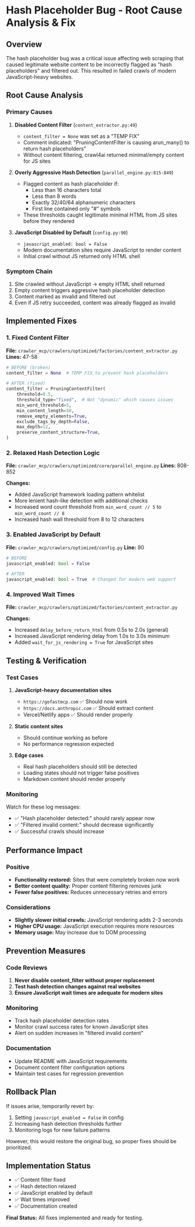 # Hash Placeholder Bug - Root Cause Analysis & Fix

## Overview
The hash placeholder bug was a critical issue affecting web scraping that caused legitimate website content to be incorrectly flagged as "hash placeholders" and filtered out. This resulted in failed crawls of modern JavaScript-heavy websites.

## Root Cause Analysis

### Primary Causes
1. **Disabled Content Filter** (`content_extractor.py:49`)
   - `content_filter = None` was set as a "TEMP FIX"
   - Comment indicated: "PruningContentFilter is causing arun_many() to return hash placeholders"
   - Without content filtering, crawl4ai returned minimal/empty content for JS sites

2. **Overly Aggressive Hash Detection** (`parallel_engine.py:815-849`)
   - Flagged content as hash placeholder if:
     - Less than 16 characters total
     - Less than 8 words
     - Exactly 32/40/64 alphanumeric characters
     - First line contained only "#" symbols
   - These thresholds caught legitimate minimal HTML from JS sites before they rendered

3. **JavaScript Disabled by Default** (`config.py:90`)
   - `javascript_enabled: bool = False`
   - Modern documentation sites require JavaScript to render content
   - Initial crawl without JS returned only HTML shell

### Symptom Chain
1. Site crawled without JavaScript → empty HTML shell returned
2. Empty content triggers aggressive hash placeholder detection
3. Content marked as invalid and filtered out
4. Even if JS retry succeeded, content was already flagged as invalid

## Implemented Fixes

### 1. Fixed Content Filter
**File:** `crawler_mcp/crawlers/optimized/factories/content_extractor.py`
**Lines:** 47-58

```python
# BEFORE (broken)
content_filter = None  # TEMP FIX to prevent hash placeholders

# AFTER (fixed)
content_filter = PruningContentFilter(
    threshold=0.5,
    threshold_type="fixed",  # Not "dynamic" which causes issues
    min_word_threshold=5,
    min_content_length=50,
    remove_empty_elements=True,
    exclude_tags_by_depth=False,
    max_depth=12,
    preserve_content_structure=True,
)
```

### 2. Relaxed Hash Detection Logic
**File:** `crawler_mcp/crawlers/optimized/core/parallel_engine.py`
**Lines:** 808-852

**Changes:**
- Added JavaScript framework loading pattern whitelist
- More lenient hash-like detection with additional checks
- Increased word count threshold from `min_word_count // 5` to `min_word_count // 8`
- Increased hash wall threshold from 8 to 12 characters

### 3. Enabled JavaScript by Default
**File:** `crawler_mcp/crawlers/optimized/config.py`
**Line:** 90

```python
# BEFORE
javascript_enabled: bool = False

# AFTER
javascript_enabled: bool = True  # Changed for modern web support
```

### 4. Improved Wait Times
**File:** `crawler_mcp/crawlers/optimized/factories/content_extractor.py`

**Changes:**
- Increased `delay_before_return_html` from 0.5s to 2.0s (general)
- Increased JavaScript rendering delay from 1.0s to 3.0s minimum
- Added `wait_for_js_rendering = True` for JavaScript sites

## Testing & Verification

### Test Cases
1. **JavaScript-heavy documentation sites**
   - `https://gofastmcp.com` ✅ Should now work
   - `https://docs.anthropic.com` ✅ Should extract content
   - Vercel/Netlify apps ✅ Should render properly

2. **Static content sites**
   - Should continue working as before
   - No performance regression expected

3. **Edge cases**
   - Real hash placeholders should still be detected
   - Loading states should not trigger false positives
   - Markdown content should render properly

### Monitoring
Watch for these log messages:
- ✅ "Hash placeholder detected:" should rarely appear now
- ✅ "Filtered invalid content:" should decrease significantly
- ✅ Successful crawls should increase

## Performance Impact

### Positive
- **Functionality restored:** Sites that were completely broken now work
- **Better content quality:** Proper content filtering removes junk
- **Fewer false positives:** Reduces unnecessary retries and errors

### Considerations
- **Slightly slower initial crawls:** JavaScript rendering adds 2-3 seconds
- **Higher CPU usage:** JavaScript execution requires more resources
- **Memory usage:** May increase due to DOM processing

## Prevention Measures

### Code Reviews
1. **Never disable content_filter without proper replacement**
2. **Test hash detection changes against real websites**
3. **Ensure JavaScript wait times are adequate for modern sites**

### Monitoring
- Track hash placeholder detection rates
- Monitor crawl success rates for known JavaScript sites
- Alert on sudden increases in "filtered invalid content"

### Documentation
- Update README with JavaScript requirements
- Document content filter configuration options
- Maintain test cases for regression prevention

## Rollback Plan
If issues arise, temporarily revert by:
1. Setting `javascript_enabled = False` in config
2. Increasing hash detection thresholds further
3. Monitoring logs for new failure patterns

However, this would restore the original bug, so proper fixes should be prioritized.

## Implementation Status
- ✅ Content filter fixed
- ✅ Hash detection relaxed
- ✅ JavaScript enabled by default
- ✅ Wait times improved
- ✅ Documentation created

**Final Status:** All fixes implemented and ready for testing.
